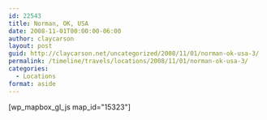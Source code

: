 ```yaml
---
id: 22543
title: Norman, OK, USA
date: 2008-11-01T00:00:00-06:00
author: claycarson
layout: post
guid: http://claycarson.net/uncategorized/2008/11/01/norman-ok-usa-3/
permalink: /timeline/travels/locations/2008/11/01/norman-ok-usa-3/
categories:
  - Locations
format: aside
---
```

<div class="media-details"></div>

[wp_mapbox_gl_js map_id="15323"]
